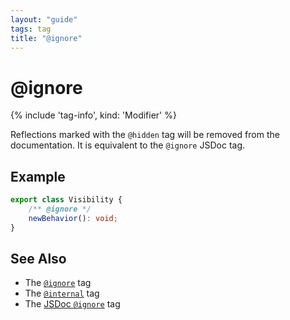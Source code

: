 ```yaml
---
layout: "guide"
tags: tag
title: "@ignore"
---
```


# @ignore

{% include 'tag-info', kind: 'Modifier' %}

Reflections marked with the `@hidden` tag will be removed from the documentation.
It is equivalent to the `@ignore` JSDoc tag.

## Example

```ts
export class Visibility {
    /** @ignore */
    newBehavior(): void;
}
```

## See Also

-   The [`@ignore`](/tags/ignore/) tag
-   The [`@internal`](/tags/internal/) tag
-   The [JSDoc `@ignore`](https://jsdoc.app/tags-ignore.html) tag
